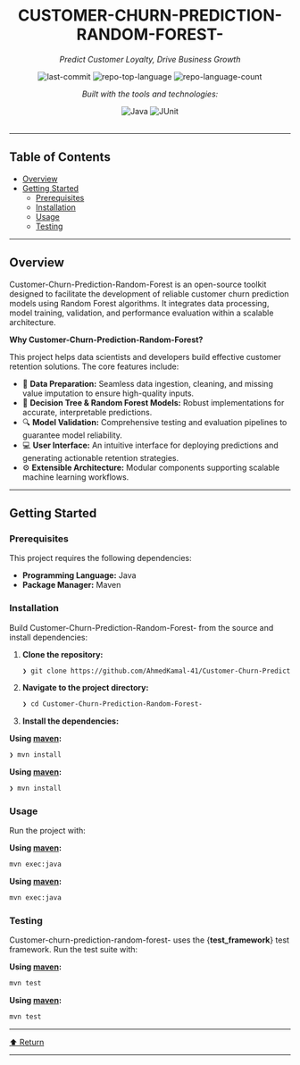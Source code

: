 <div id="top">

<!-- HEADER STYLE: CLASSIC -->
<div align="center">


# CUSTOMER-CHURN-PREDICTION-RANDOM-FOREST-

<em>Predict Customer Loyalty, Drive Business Growth</em>

<!-- BADGES -->
<img src="https://img.shields.io/github/last-commit/AhmedKamal-41/Customer-Churn-Prediction-Random-Forest-?style=flat&logo=git&logoColor=white&color=0080ff" alt="last-commit">
<img src="https://img.shields.io/github/languages/top/AhmedKamal-41/Customer-Churn-Prediction-Random-Forest-?style=flat&color=0080ff" alt="repo-top-language">
<img src="https://img.shields.io/github/languages/count/AhmedKamal-41/Customer-Churn-Prediction-Random-Forest-?style=flat&color=0080ff" alt="repo-language-count">

<em>Built with the tools and technologies:</em>

<img src="https://img.shields.io/badge/Java-007396.svg?style=flat&logo=Java&logoColor=white" alt="Java">
<img src="https://img.shields.io/badge/JUnit-25A162.svg?style=flat&logo=JUnit5&logoColor=white" alt="JUnit">

</div>
<br>

---

## Table of Contents

- [Overview](#overview)
- [Getting Started](#getting-started)
    - [Prerequisites](#prerequisites)
    - [Installation](#installation)
    - [Usage](#usage)
    - [Testing](#testing)

---

## Overview

Customer-Churn-Prediction-Random-Forest is an open-source toolkit designed to facilitate the development of reliable customer churn prediction models using Random Forest algorithms. It integrates data processing, model training, validation, and performance evaluation within a scalable architecture.

**Why Customer-Churn-Prediction-Random-Forest?**

This project helps data scientists and developers build effective customer retention solutions. The core features include:

- 🧪 **Data Preparation:** Seamless data ingestion, cleaning, and missing value imputation to ensure high-quality inputs.
- 🌲 **Decision Tree & Random Forest Models:** Robust implementations for accurate, interpretable predictions.
- 🔍 **Model Validation:** Comprehensive testing and evaluation pipelines to guarantee model reliability.
- 💻 **User Interface:** An intuitive interface for deploying predictions and generating actionable retention strategies.
- ⚙️ **Extensible Architecture:** Modular components supporting scalable machine learning workflows.

---

## Getting Started

### Prerequisites

This project requires the following dependencies:

- **Programming Language:** Java
- **Package Manager:** Maven

### Installation

Build Customer-Churn-Prediction-Random-Forest- from the source and install dependencies:

1. **Clone the repository:**

    ```sh
    ❯ git clone https://github.com/AhmedKamal-41/Customer-Churn-Prediction-Random-Forest-
    ```

2. **Navigate to the project directory:**

    ```sh
    ❯ cd Customer-Churn-Prediction-Random-Forest-
    ```

3. **Install the dependencies:**

**Using [maven](https://maven.apache.org/):**

```sh
❯ mvn install
```
**Using [maven](https://maven.apache.org/):**

```sh
❯ mvn install
```

### Usage

Run the project with:

**Using [maven](https://maven.apache.org/):**

```sh
mvn exec:java
```
**Using [maven](https://maven.apache.org/):**

```sh
mvn exec:java
```

### Testing

Customer-churn-prediction-random-forest- uses the {__test_framework__} test framework. Run the test suite with:

**Using [maven](https://maven.apache.org/):**

```sh
mvn test
```
**Using [maven](https://maven.apache.org/):**

```sh
mvn test
```

---

<div align="left"><a href="#top">⬆ Return</a></div>

---
